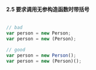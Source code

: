 #### 2.5 要求调用无参构造函数时带括号
```javascript

// bad
var person = new Person;
var person = new (Person);

// good
var person = new Person();
var person = new (Person)();
```
